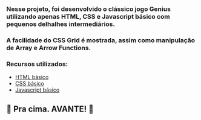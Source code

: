 ### Nesse projeto, foi desenvolvido o clássico jogo Genius utilizando apenas HTML, CSS e Javascript básico com pequenos delhalhes intermediários.
### A facilidade do CSS Grid é mostrada, assim como manipulação de Array e Arrow Functions.

### Recursos utilizados:

* [HTML básico](https://www.w3schools.com/html/)
* [CSS básico](https://developer.mozilla.org/pt-BR/docs/Web/CSS)
* [Javascript básico](https://developer.mozilla.org/pt-BR/docs/Web/JavaScript)

## 🚀 Pra cima. AVANTE! 🚀
